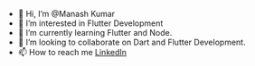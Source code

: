 - 👋 Hi, I’m @Manash Kumar
- 👀 I’m interested in Flutter Development
- 🌱 I’m currently learning Flutter and Node.
- 💞️ I’m looking to collaborate on Dart and Flutter Development.
- 📫 How to reach me [LinkedIn](https://www.linkedin.com/in/manash-kumar-b73921222)

<!---
SagittariusA11/SagittariusA11 is a ✨ special ✨ repository because its `README.md` (this file) appears on your GitHub profile.
You can click the Preview link to take a look at your changes.
--->
